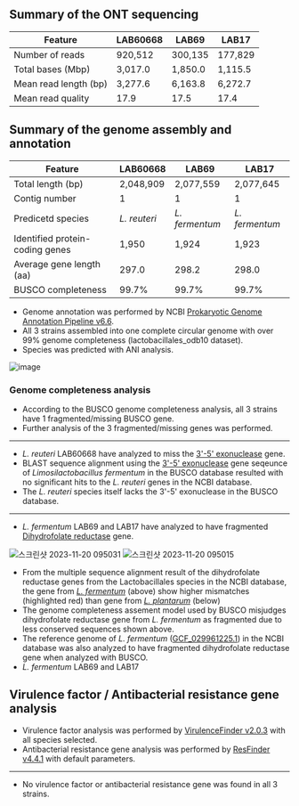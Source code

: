## Summary of the ONT sequencing

Feature | LAB60668 | LAB69 | LAB17
---- | ---- | ---- | ----
Number of reads | 920,512 | 300,135 | 177,829
Total bases (Mbp) | 3,017.0 | 1,850.0 | 1,115.5
Mean read length (bp) | 3,277.6 | 6,163.8 | 6,272.7
Mean read quality | 17.9 | 17.5 | 17.4

## Summary of the genome assembly and annotation

Feature | LAB60668 | LAB69 | LAB17
---- | ---- | ---- | ----
Total length (bp) | 2,048,909 | 2,077,559 | 2,077,645
Contig number | 1 | 1 | 1
Predicetd species | _L. reuteri_ | _L. fermentum_ | _L. fermentum_
Identified protein-coding genes | 1,950 | 1,924 | 1,923
Average gene length (aa) | 297.0 | 298.2 | 298.0
BUSCO completeness | 99.7% | 99.7% | 99.7%

* Genome annotation was performed by NCBI [Prokaryotic Genome Annotation Pipeline v6.6](https://github.com/ncbi/pgap).
* All 3 strains assembled into one complete circular genome with over 99% genome completeness (lactobacillales_odb10 dataset).
* Species was predicted with ANI analysis.

![image](https://github.com/logcossin/ForReport/assets/49052882/c4129b75-5675-4a01-8316-1288fa7391e5)

### Genome completeness analysis

* According to the BUSCO genome completeness analysis, all 3 strains have 1 fragmented/missing BUSCO gene.
* Further analysis of the 3 fragmented/missing genes was performed.

----
* _L. reuteri_ LAB60668 have analyzed to miss the [3'-5' exonuclease](https://v10.orthodb.org/?query=25336at186826) gene.
* BLAST sequence alignment using the [3'-5' exonuclease](https://www.ncbi.nlm.nih.gov/protein/WP_012391483.1) gene seqeunce of _Limosilactobacillus fermentum_ in the BUSCO database resulted with no significant hits to the _L. reuteri_ genes in the NCBI database.
* The _L. reuteri_ species itself lacks the 3'-5' exonuclease in the BUSCO database.

----
* _L. fermentum_ LAB69 and LAB17 have analyzed to have fragmented [Dihydrofolate reductase](https://www.orthodb.org/v10?query=61889at186826) gene.

![스크린샷 2023-11-20 095031](https://github.com/logcossin/ForReport/assets/49052882/e7267847-751d-4a02-ac6b-dcac16eef47b)
![스크린샷 2023-11-20 095015](https://github.com/logcossin/ForReport/assets/49052882/f337b028-1da6-4566-98c7-1b717758e907)

* From the multiple sequence alignment result of the dihydrofolate reductase genes from the Lactobacillales species in the NCBI database, the gene from [_L. fermentum_](https://www.ncbi.nlm.nih.gov/protein/WP_003683166.1/) (above) show higher mismatches (highlighted red) than gene from [_L. plantarum_](https://www.ncbi.nlm.nih.gov/protein/WP_135293957.1/) (below)
* The genome completeness assement model used by BUSCO misjudges dihydrofolate reductase gene from _L. fermentum_ as fragmented due to less conserved sequences shown above.
* The reference genome of _L. fermentum_ ([GCF_029961225.1](https://www.ncbi.nlm.nih.gov/datasets/genome/GCF_029961225.1/)) in the NCBI database was also analyzed to have fragmented dihydrofolate reductase gene when analyzed with BUSCO.
* _L. fermentum_ LAB69 and LAB17

## Virulence factor / Antibacterial resistance gene analysis

* Virulence factor analysis was performed by [VirulenceFinder v2.0.3](https://cge.food.dtu.dk/services/VirulenceFinder/) with all species selected.
* Antibacterial resistance gene analysis was performed by [ResFinder v4.4.1](http://genepi.food.dtu.dk/resfinder) with default parameters.
----

* No virulence factor or antibacterial resistance gene was found in all 3 strains.
